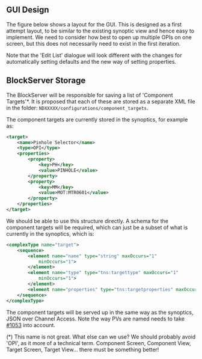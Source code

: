 ## GUI Design

The figure below shows a layout for the GUI. This is designed as a first attempt layout, to be similar to the existing synoptic view and hence easy to implement. We need to consider how best to open up multiple OPIs on one screen, but this does not necessarily need to exist in the first iteration. 

Note that the 'Edit List' dialogue will look different with the changes for automatically setting defaults and the new way of setting properties.

## BlockServer Storage

The BlockServer will be responsible for saving a list of 'Component Targets'*. It is proposed that each of these are stored as a separate XML file in the folder: `NDXXXXX/configurations/component_targets`.

The component targets are currently stored in the synoptics, for example as:
```xml
<target>
    <name>Pinhole Selector</name>
    <type>OPI</type>
    <properties>
        <property>
            <key>PH</key>
            <value>PINHOLE</value>
        </property>
        <property>
            <key>MM</key>
            <value>MOT:MTR0601</value>
        </property>
    </properties>
</target>
```

We should be able to use this structure directly. A schema for the component targets will be required, which can just be a subset of what is currently in the synoptics, which is:

```xml
<complexType name="target">
    <sequence>
        <element name="name" type="string" maxOccurs="1"
            minOccurs="1">
        </element>
        <element name="type" type="tns:targettype" maxOccurs="1"
            minOccurs="1">
        </element>
        <element name="properties" type="tns:targetproperties" maxOccurs="1" minOccurs="0"></element>
    </sequence>
</complexType>

```

The component targets will be served up in the same way as the synoptics, JSON over Channel Access. Note the way PVs are named needs to take [#1053](https://github.com/ISISComputingGroup/IBEX/issues/1053)
into account.

(*) This name is not great. What else can we use? We should probably avoid 'OPI', as it more of a technical term. Component Screen, Component View, Target Screen, Target View... there must be something better!